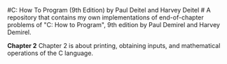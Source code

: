 #C: How To Program (9th Edition) by Paul Deitel and Harvey Deitel #
A repository that contains my own implementations of end-of-chapter problems of "C: How to Program", 9th edition by Paul Demirel and Harvey Demirel.

**Chapter 2**
Chapter 2 is about printing, obtaining inputs, and mathematical operations of the C language.

